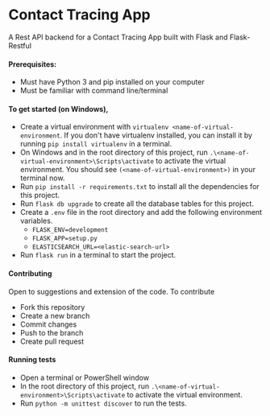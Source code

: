 # Contact Tracing App
A Rest API backend for a Contact Tracing App built with Flask and Flask-Restful

#### Prerequisites:
- Must have Python 3 and pip installed on your computer
- Must be familiar with command line/terminal

#### To get started (on Windows),
- Create a virtual environment with `virtualenv <name-of-virtual-environment`. If you don't have virtualenv installed, you can install it by running `pip install virtualenv` in a terminal.
- On Windows and in the root directory of this project, run `.\<name-of-virtual-environment>\Scripts\activate` to activate the virtual environment. You should see `(<name-of-virtual-environment>)` in your terminal now.
- Run `pip install -r requirements.txt` to install all the dependencies for this project.
- Run `flask db upgrade` to create all the database tables for this project.
- Create a `.env` file in the root directory and add the following environment variables.
    - `FLASK_ENV=development`
    - `FLASK_APP=setup.py`
    - `ELASTICSEARCH_URL=<elastic-search-url>`
- Run `flask run` in a terminal to start the project.

#### Contributing
Open to suggestions and extension of the code. To contribute
- Fork this repository
- Create a new branch
- Commit changes
- Push to the branch
- Create pull request

#### Running tests
- Open a terminal or PowerShell window
- In the root directory of this project, run `.\<name-of-virtual-environment>\Scripts\activate` to activate the virtual environment.
- Run `python -m unittest discover` to run the tests.